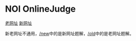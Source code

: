 # NOI OnlineJudge
[老网址](http://noi.openjudge.cn/)
[新网址](http://oj.noi.cn/)

新老网址不通用，[/new](https://github.com/MinecraftFuns/OJ-Solutions/tree/master/NOI%20OnlineJudge/new)中的是新网址题解，[/old](https://github.com/MinecraftFuns/OJ-Solutions/tree/master/NOI%20OnlineJudge/old)中的是老网址题解。
